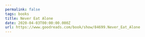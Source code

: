 ```yaml
---
permalink: false
tags: books
title: Never Eat Alone
date: 2020-04-03T00:00:00.000Z
url: https://www.goodreads.com/book/show/84699.Never_Eat_Alone
---
```

